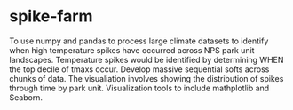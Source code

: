 # spike-farm

To use numpy and pandas to process large climate datasets to identify when high temperature spikes have occurred across NPS park unit landscapes. Temperature spikes would be identified by determining WHEN the top decile of tmaxs occur. Develop massive sequential softs across chunks of data. The visualiation involves showing the distribution of spikes through time by park unit. Visualization tools to include mathplotlib and Seaborn.



